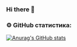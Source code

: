 ### Hi there 👋

### ⚙️ GitHub статистика:

[![Anurag's GitHub stats](https://github-readme-stats.vercel.app/api?username=Leon7422)](https://github.com/anuraghazra/github-readme-stats)

<!--
**Leon7422/Leon7422** is a ✨ _special_ ✨ repository because its `README.md` (this file) appears on your GitHub profile.

Here are some ideas to get you started:

- 🔭 I’m currently working on ...
- 🌱 I’m currently learning ...
- 👯 I’m looking to collaborate on ...
- 🤔 I’m looking for help with ...
- 💬 Ask me about ...
- 📫 How to reach me: ...
- 😄 Pronouns: ...
- ⚡ Fun fact: ...
-->

